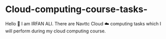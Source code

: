 # Cloud-computing-course-tasks-
Hello 👋 I am IRFAN ALI. There are Navttc Cloud ☁️ computing tasks which I will  perform during my cloud computing course.
